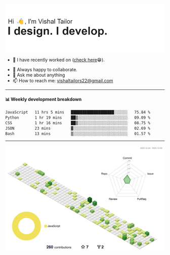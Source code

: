 ![Hi, I'm Vishal Tailor. I design. I develop.](https://github.com/vishaltailors/vishaltailors/blob/main/header.png?raw=true)

- 🔭 I have recently worked on ([check here](https://vishaltailor.com)😁).
<!-- - 🎦 Currently watching: JavaScript: The Hard Parts By Will Sentance. -->
- 👯 Always happy to collaborate.
- 💬 Ask me about anything
- 📫 How to reach me: <a href="mailto:vishaltailors22@gmail.com">vishaltailors22@gmail.com</a>

<hr /> 
<h4>📊 Weekly development breakdown</h4>
<!--START_SECTION:waka-->

```txt
JavaScript   11 hrs 5 mins   ███████████████████░░░░░░   75.84 %
Python       1 hr 19 mins    ██▒░░░░░░░░░░░░░░░░░░░░░░   09.09 %
CSS          1 hr 16 mins    ██▒░░░░░░░░░░░░░░░░░░░░░░   08.75 %
JSON         23 mins         ▓░░░░░░░░░░░░░░░░░░░░░░░░   02.69 %
Bash         13 mins         ▒░░░░░░░░░░░░░░░░░░░░░░░░   01.57 %
```

<!--END_SECTION:waka-->
<hr /> 

![](./profile-3d-contrib/profile-green-animate.svg)
